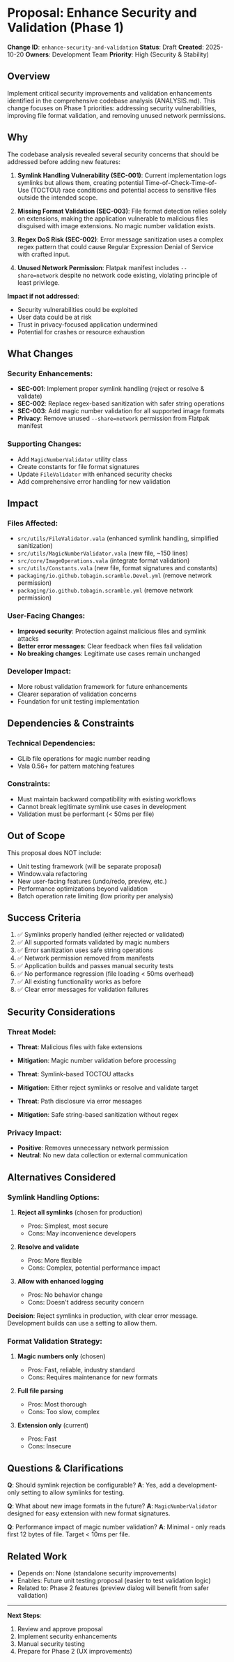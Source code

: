 # Proposal: Enhance Security and Validation (Phase 1)

**Change ID**: `enhance-security-and-validation`
**Status**: Draft
**Created**: 2025-10-20
**Owners**: Development Team
**Priority**: High (Security & Stability)

## Overview

Implement critical security improvements and validation enhancements identified in the comprehensive codebase analysis (ANALYSIS.md). This change focuses on Phase 1 priorities: addressing security vulnerabilities, improving file format validation, and removing unused network permissions.

## Why

The codebase analysis revealed several security concerns that should be addressed before adding new features:

1. **Symlink Handling Vulnerability (SEC-001)**: Current implementation logs symlinks but allows them, creating potential Time-of-Check-Time-of-Use (TOCTOU) race conditions and potential access to sensitive files outside the intended scope.

2. **Missing Format Validation (SEC-003)**: File format detection relies solely on extensions, making the application vulnerable to malicious files disguised with image extensions. No magic number validation exists.

3. **Regex DoS Risk (SEC-002)**: Error message sanitization uses a complex regex pattern that could cause Regular Expression Denial of Service with crafted input.

4. **Unused Network Permission**: Flatpak manifest includes `--share=network` despite no network code existing, violating principle of least privilege.

**Impact if not addressed**:
- Security vulnerabilities could be exploited
- User data could be at risk
- Trust in privacy-focused application undermined
- Potential for crashes or resource exhaustion

## What Changes

### Security Enhancements:
- **SEC-001**: Implement proper symlink handling (reject or resolve & validate)
- **SEC-002**: Replace regex-based sanitization with safer string operations
- **SEC-003**: Add magic number validation for all supported image formats
- **Privacy**: Remove unused `--share=network` permission from Flatpak manifest

### Supporting Changes:
- Add `MagicNumberValidator` utility class
- Create constants for file format signatures
- Update `FileValidator` with enhanced security checks
- Add comprehensive error handling for new validation

## Impact

### Files Affected:
- `src/utils/FileValidator.vala` (enhanced symlink handling, simplified sanitization)
- `src/utils/MagicNumberValidator.vala` (new file, ~150 lines)
- `src/core/ImageOperations.vala` (integrate format validation)
- `src/utils/Constants.vala` (new file, format signatures and constants)
- `packaging/io.github.tobagin.scramble.Devel.yml` (remove network permission)
- `packaging/io.github.tobagin.scramble.yml` (remove network permission)

### User-Facing Changes:
- **Improved security**: Protection against malicious files and symlink attacks
- **Better error messages**: Clear feedback when files fail validation
- **No breaking changes**: Legitimate use cases remain unchanged

### Developer Impact:
- More robust validation framework for future enhancements
- Clearer separation of validation concerns
- Foundation for unit testing implementation

## Dependencies & Constraints

### Technical Dependencies:
- GLib file operations for magic number reading
- Vala 0.56+ for pattern matching features

### Constraints:
- Must maintain backward compatibility with existing workflows
- Cannot break legitimate symlink use cases in development
- Validation must be performant (< 50ms per file)

## Out of Scope

This proposal does NOT include:
- Unit testing framework (will be separate proposal)
- Window.vala refactoring
- New user-facing features (undo/redo, preview, etc.)
- Performance optimizations beyond validation
- Batch operation rate limiting (low priority per analysis)

## Success Criteria

1. ✅ Symlinks properly handled (either rejected or validated)
2. ✅ All supported formats validated by magic numbers
3. ✅ Error sanitization uses safe string operations
4. ✅ Network permission removed from manifests
5. ✅ Application builds and passes manual security tests
6. ✅ No performance regression (file loading < 50ms overhead)
7. ✅ All existing functionality works as before
8. ✅ Clear error messages for validation failures

## Security Considerations

### Threat Model:
- **Threat**: Malicious files with fake extensions
- **Mitigation**: Magic number validation before processing

- **Threat**: Symlink-based TOCTOU attacks
- **Mitigation**: Either reject symlinks or resolve and validate target

- **Threat**: Path disclosure via error messages
- **Mitigation**: Safe string-based sanitization without regex

### Privacy Impact:
- **Positive**: Removes unnecessary network permission
- **Neutral**: No new data collection or external communication

## Alternatives Considered

### Symlink Handling Options:
1. **Reject all symlinks** (chosen for production)
   - Pros: Simplest, most secure
   - Cons: May inconvenience developers

2. **Resolve and validate**
   - Pros: More flexible
   - Cons: Complex, potential performance impact

3. **Allow with enhanced logging**
   - Pros: No behavior change
   - Cons: Doesn't address security concern

**Decision**: Reject symlinks in production, with clear error message. Development builds can use a setting to allow them.

### Format Validation Strategy:
1. **Magic numbers only** (chosen)
   - Pros: Fast, reliable, industry standard
   - Cons: Requires maintenance for new formats

2. **Full file parsing**
   - Pros: Most thorough
   - Cons: Too slow, complex

3. **Extension only** (current)
   - Pros: Fast
   - Cons: Insecure

## Questions & Clarifications

**Q**: Should symlink rejection be configurable?
**A**: Yes, add a development-only setting to allow symlinks for testing.

**Q**: What about new image formats in the future?
**A**: `MagicNumberValidator` designed for easy extension with new format signatures.

**Q**: Performance impact of magic number validation?
**A**: Minimal - only reads first 12 bytes of file. Target < 10ms per file.

## Related Work

- Depends on: None (standalone security improvements)
- Enables: Future unit testing proposal (easier to test validation logic)
- Related to: Phase 2 features (preview dialog will benefit from safer validation)

---

**Next Steps**:
1. Review and approve proposal
2. Implement security enhancements
3. Manual security testing
4. Prepare for Phase 2 (UX improvements)
